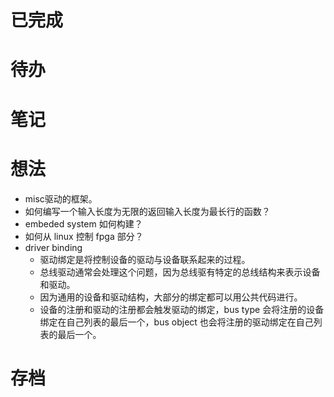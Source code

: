 # 已完成

# 待办

# 笔记

# 想法
- misc驱动的框架。
- 如何编写一个输入长度为无限的返回输入长度为最长行的函数？
- embeded system 如何构建？
- 如何从 linux 控制 fpga 部分？
- driver binding
	- 驱动绑定是将控制设备的驱动与设备联系起来的过程。
	- 总线驱动通常会处理这个问题，因为总线驱有特定的总线结构来表示设备和驱动。
	- 因为通用的设备和驱动结构，大部分的绑定都可以用公共代码进行。
	- 设备的注册和驱动的注册都会触发驱动的绑定，bus type 会将注册的设备绑定在自己列表的最后一个，bus object 也会将注册的驱动绑定在自己列表的最后一个。

# 存档